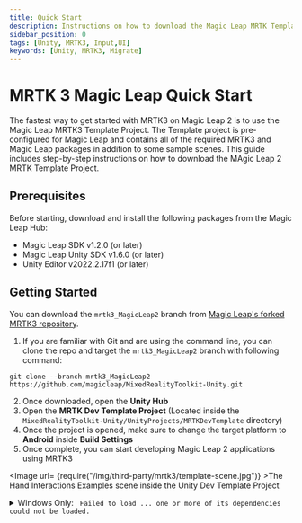 ```yaml
---
title: Quick Start
description: Instructions on how to download the Magic Leap MRTK Template Project
sidebar_position: 0
tags: [Unity, MRTK3, Input,UI]
keywords: [Unity, MRTK3, Migrate]
---
```


# MRTK 3 Magic Leap Quick Start

The fastest way to get started with MRTK3 on Magic Leap 2 is to use the Magic Leap MRTK3 Template Project. The Template project is pre-configured for Magic Leap and contains all of the required MRTK3 and Magic Leap packages in addition to some sample scenes. This guide includes step-by-step instructions on how to download the MAgic Leap 2 MRTK Template Project.

## Prerequisites

Before starting, download and install the following packages from the Magic Leap Hub:

- Magic Leap SDK v1.2.0 (or later)
- Magic Leap Unity SDK v1.6.0 (or later)
- Unity Editor v2022.2.17f1 (or later)

## Getting Started

You can download the `mrtk3_MagicLeap2` branch from [Magic Leap's forked MRTK3 repository](https://github.com/magicleap/MixedRealityToolkit-Unity/tree/mrtk3_MagicLeap2).

1. If you are familiar with Git and are using the command line, you can clone the repo and target the `mrtk3_MagicLeap2` branch with following command:

```shell
git clone --branch mrtk3_MagicLeap2 https://github.com/magicleap/MixedRealityToolkit-Unity.git
```

2. Once downloaded, open the **Unity Hub**
3. Open the **MRTK Dev Template Project** (Located inside the `MixedRealityToolkit-Unity/UnityProjects/MRTKDevTemplate` directory)
4. Once the project is opened, make sure to change the target platform to **Android** inside **Build Settings**
5. Once complete, you can start developing Magic Leap 2 applications using MRTK3


<Image url= {require("/img/third-party/mrtk3/template-scene.jpg")} >The Hand Interactions Examples scene inside the Unity Dev Template Project</Image>

<details>
  <summary>Windows Only: <code> Failed to load ... one or more of its dependencies could not be loaded.</code></summary>

If importing the plugin results in Unity showing an error similar to the one below in the console, you may be missing additional runtimes ("Workloads"). This dependency can be installed is supplied by Microsoft: [Microsoft Visual C++ Redistributable latest supported downloads](https://learn.microsoft.com/en-us/cpp/windows/latest-supported-vc-redist?view=msvc-170).

```plaintext
Plugins: Failed to load 'C:/AppDirectory/Library/PackageCache/com.magicleap.soundfield@3.4.0-230405.66.cf20c31/Plugins/x86_64/AudioPluginMSASpatializer.dll' because one or more of its dependencies could not be loaded.
```

</details>